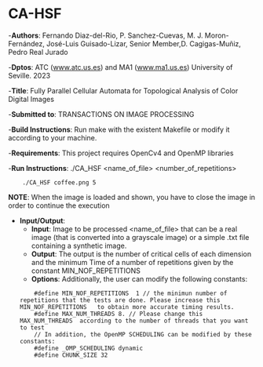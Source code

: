 # CA-HSF
-__Authors__: Fernando Diaz-del-Rio, P. Sanchez-Cuevas, M. J. Moron-Fernández, José-Luis Guisado-Lizar, Senior Member,D. Cagigas-Muñiz, Pedro Real Jurado

-__Dptos__: ATC (www.atc.us.es) and MA1 (www.ma1.us.es) University of Seville. 2023 

-__Title__: Fully Parallel Cellular Automata for Topological Analysis of Color Digital Images 

-__Submitted to__: TRANSACTIONS ON IMAGE PROCESSING

-__Build Instructions__: Run make with the existent Makefile or modify it according to your machine. 

-__Requirements__: This project requires OpenCv4 and OpenMP libraries

-__Run Instructions__: ./CA_HSF <name_of_file> <number_of_repetitions>
```
    ./CA_HSF coffee.png 5
```

__NOTE__: When the image is loaded and shown, you have to close the image in order to continue the execution

- __Input/Output__:
    - __Input__: Image to be processed <name_of_file> that can be a real image (that is converted into a grayscale image) or a simple .txt file containing a synthetic image.
    - __Output__: The output is the number of critical cells of each dimension and the minimum Time of a number of repetitions given by the constant MIN_NOF_REPETITIONS  
    - __Options__: Additionally, the user can modify the following constants:  
    ```
        #define MIN_NOF_REPETITIONS  1 // the minimun number of repetitions that the tests are done. Please increase this MIN_NOF_REPETITIONS   to obtain more accurate timing results.
        #define MAX_NUM_THREADS 8. // Please change this MAX_NUM_THREADS  according to the number of threads that you want to test
        // In addition, the OpenMP SCHEDULING can be modified by these constants:    
        #define _OMP_SCHEDULING dynamic 
        #define CHUNK_SIZE 32
    ```
